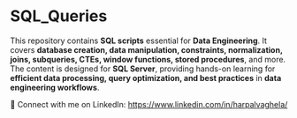 # SQL_Queries


This repository contains **SQL scripts** essential for **Data Engineering**. It covers **database creation, data manipulation, constraints, normalization, joins, subqueries, CTEs, window functions, stored procedures**, and more. The content is designed for **SQL Server**, providing hands-on learning for **efficient data processing, query optimization, and best practices** in **data engineering workflows**. 


📌 Connect with me on LinkedIn: https://www.linkedin.com/in/harpalvaghela/











